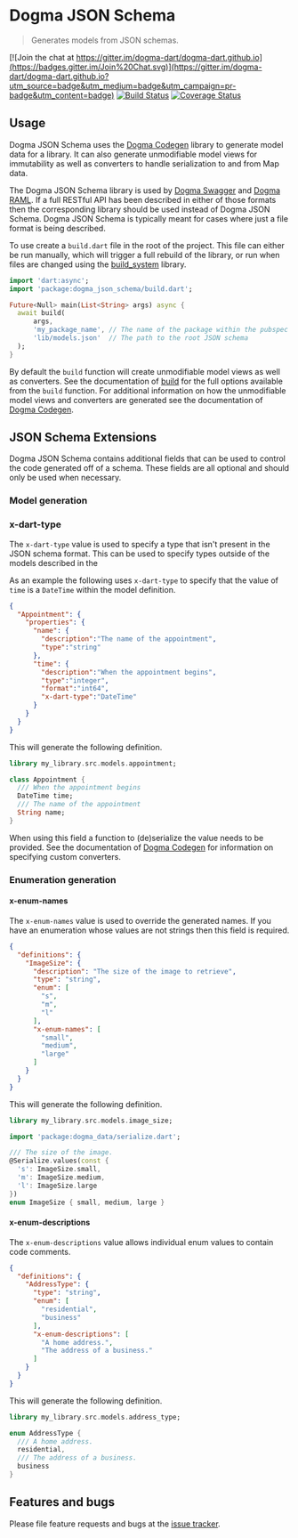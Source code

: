 # Dogma JSON Schema
> Generates models from JSON schemas. 

[![Join the chat at https://gitter.im/dogma-dart/dogma-dart.github.io](https://badges.gitter.im/Join%20Chat.svg)](https://gitter.im/dogma-dart/dogma-dart.github.io?utm_source=badge&utm_medium=badge&utm_campaign=pr-badge&utm_content=badge)
[![Build Status](http://beta.drone.io/api/badges/dogma-dart/dogma-json-schema/status.svg)](http://beta.drone.io/dogma-dart/dogma-json-schema)
[![Coverage Status](https://coveralls.io/repos/dogma-dart/dogma-json-schema/badge.svg?branch=master&service=github)](https://coveralls.io/github/dogma-dart/dogma-json-schema?branch=master)

## Usage

Dogma JSON Schema uses the [Dogma Codegen](https://github.com/dogma-dart/dogma-codegen) library to generate model data
for a library. It can also generate unmodifiable model views for immutability as well as converters to handle
serialization to and from Map data.

The Dogma JSON Schema library is used by [Dogma Swagger](https://github.com/dogma-dart/dogma-swagger) and
[Dogma RAML](https://github.com/dogma-dart/dogma-raml). If a full RESTful API has been described in either of those
formats then the corresponding library should be used instead of Dogma JSON Schema. Dogma JSON Schema is typically
meant for cases where just a file format is being described.

To use create a `build.dart` file in the root of the project. This file can either be run manually, which will trigger
a full rebuild of the library, or run when files are changed using the
[build_system](https://github.com/a14n/build_system.dart) library.

```dart
import 'dart:async';
import 'package:dogma_json_schema/build.dart';

Future<Null> main(List<String> args) async {
  await build(
      args,
      'my_package_name', // The name of the package within the pubspec
      'lib/models.json'  // The path to the root JSON schema
  );
}
```
By default the `build` function will create unmodifiable model views as well as converters. See the documentation of
[build](#) for the full options available from the `build` function. For additional information on how the unmodifiable
model views and converters are generated see the documentation of
[Dogma Codegen](https://github.com/dogma-dart/dogma-codegen).

## JSON Schema Extensions

Dogma JSON Schema contains additional fields that can be used to control the code generated off of a schema. These
fields are all optional and should only be used when necessary.

### Model generation

### x-dart-type

The `x-dart-type` value is used to specify a type that isn't present in the JSON schema format. This can be used to
specify types outside of the models described in the

As an example the following uses `x-dart-type` to specify that the value of `time` is a `DateTime` within the model
definition.

```json
{
  "Appointment": {
    "properties": {
      "name": {
        "description":"The name of the appointment",
        "type":"string"
      },
      "time": {
        "description":"When the appointment begins",
        "type":"integer",
        "format":"int64",
        "x-dart-type":"DateTime"
      }
    }
  }
}
```

This will generate the following definition.

```dart
library my_library.src.models.appointment;

class Appointment {
  /// When the appointment begins
  DateTime time;
  /// The name of the appointment
  String name;
}
```

When using this field a function to (de)serialize the value needs to be provided. See the documentation of
[Dogma Codegen](https://github.com/dogma-dart/dogma-codegen) for information on specifying custom converters.

### Enumeration generation

#### x-enum-names

The `x-enum-names` value is used to override the generated names. If you have an enumeration whose values are not
strings then this field is required.

```json
{
  "definitions": {
    "ImageSize": {
      "description": "The size of the image to retrieve",
      "type": "string",
      "enum": [
        "s",
        "m",
        "l"
      ],
      "x-enum-names": [
        "small",
        "medium",
        "large"
      ]
    }
  }
}
```

This will generate the following definition.

```dart
library my_library.src.models.image_size;

import 'package:dogma_data/serialize.dart';

/// The size of the image.
@Serialize.values(const {
  's': ImageSize.small,
  'm': ImageSize.medium,
  'l': ImageSize.large
})
enum ImageSize { small, medium, large }

```
#### x-enum-descriptions

The `x-enum-descriptions` value allows individual enum values to contain code comments.

```json
{
  "definitions": {
    "AddressType": {
      "type": "string",
      "enum": [
        "residential",
        "business"
      ],
      "x-enum-descriptions": [
        "A home address.",
        "The address of a business."
      ]
    }
  }
}
```
This will generate the following definition.

```dart
library my_library.src.models.address_type;

enum AddressType {
  /// A home address.
  residential,
  /// The address of a business.
  business
}
```

## Features and bugs

Please file feature requests and bugs at the [issue tracker][tracker].

[tracker]: https://github.com/dogma-dart/dogma-json-schema/issues
